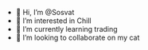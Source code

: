 - 👋 Hi, I’m @Sosvat
- 👀 I’m interested in Chill
- 🌱 I’m currently learning trading
- 💞️ I’m looking to collaborate on my cat


<!---
Sosvat/Sosvat is a ✨ special ✨ repository because its `README.md` (this file) appears on your GitHub profile.
You can click the Preview link to take a look at your changes.
--->

